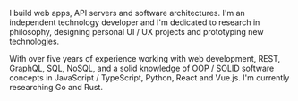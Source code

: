I build web apps, API servers and software architectures. I'm an independent technology developer and I'm dedicated to research in philosophy, designing personal UI / UX projects and prototyping new technologies.

With over five years of experience working with web development, REST, GraphQL, SQL, NoSQL, and a solid knowledge of OOP / SOLID software concepts in JavaScript / TypeScript, Python, React and Vue.js. I'm currently researching Go and Rust.

<!--
**frndvrgs/frndvrgs** is a ✨ _special_ ✨ repository because its `README.md` (this file) appears on your GitHub profile.

Here are some ideas to get you started:

- 🔭 I’m currently working on ...
- 🌱 I’m currently learning ...
- 👯 I’m looking to collaborate on ...
- 🤔 I’m looking for help with ...
- 💬 Ask me about ...
- 📫 How to reach me: ...
- 😄 Pronouns: ...
- ⚡ Fun fact: ...
-->
